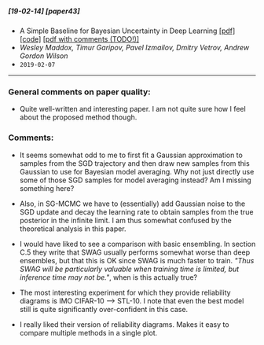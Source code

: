##### [19-02-14] [paper43]
-  A Simple Baseline for Bayesian Uncertainty in Deep Learning [[pdf]](https://arxiv.org/abs/1902.02476) [[code]](https://github.com/wjmaddox/swa_gaussian) [[pdf with comments (TODO!)]]()
- *Wesley Maddox, Timur Garipov, Pavel Izmailov, Dmitry Vetrov, Andrew Gordon Wilson*
- `2019-02-07`

****

### General comments on paper quality:
- Quite well-written and interesting paper. I am not quite sure how I feel about the proposed method though.

### Comments:
- It seems somewhat odd to me to first fit a Gaussian approximation to samples from the SGD trajectory and then draw new samples from this Gaussian to use for Bayesian model averaging. Why not just directly use some of those SGD samples for model averaging instead? Am I missing something here? 

- Also, in SG-MCMC we have to (essentially) add Gaussian noise to the SGD update and decay the learning rate to obtain samples from the true posterior in the infinite limit. I am thus somewhat confused by the theoretical analysis in this paper.

- I would have liked to see a comparison with basic ensembling. In section C.5 they write that SWAG usually performs somewhat worse than deep ensembles, but that this is OK since SWAG is much faster to train. _"Thus SWAG will be particularly valuable when training time is limited, but inference time may not be."_, when is this actually true?

- The most interesting experiment for which they provide reliability diagrams is IMO CIFAR-10 --> STL-10. I note that even the best model still is quite significantly over-confident in this case.

- I really liked their version of reliability diagrams. Makes it easy to compare multiple methods in a single plot.
